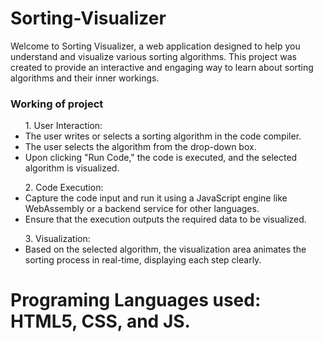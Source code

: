 # Sorting-Visualizer

<p>Welcome to Sorting Visualizer, a web application designed to help you understand and visualize various sorting algorithms. This project was created to provide an interactive and engaging way to learn about sorting algorithms and their inner workings.</p>

<h3>Working of project</h3>

<ul>  
1. User Interaction:
  
<li>The user writes or selects a sorting algorithm in the code compiler.</li>
<li>The user selects the algorithm from the drop-down box.</li>
<li>Upon clicking "Run Code," the code is executed, and the selected algorithm is visualized.</li>
</ul>

<ul>
2. Code Execution:
  
<li>Capture the code input and run it using a JavaScript engine like WebAssembly or a backend service for other languages.</li>
<li>Ensure that the execution outputs the required data to be visualized.</li>
</ul>

<ul>
3. Visualization:
<li>Based on the selected algorithm, the visualization area animates the sorting process in real-time, displaying each step clearly.</li>
</ul>

# Programing Languages used: HTML5, CSS, and JS.
